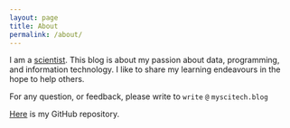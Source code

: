 ```yaml
---
layout: page
title: About
permalink: /about/
---
```


I am a [scientist][linkedin]. This blog is about my passion about data, programming, and information technology. I like to share my learning endeavours in the hope to help others. 

For any question, or feedback, please write to `write` `@` `myscitech.blog`

[Here][apicco] is my GitHub repository.

[linkedin]:https://www.linkedin.com/in/andrea-picco/
[apicco]: https://github.com/apicco
